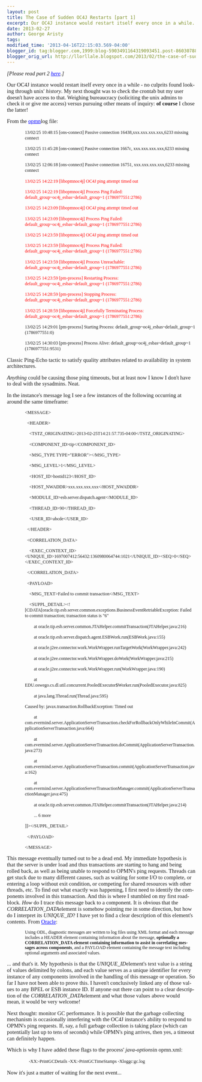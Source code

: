 ```yaml
---
layout: post
title: The Case of Sudden OC4J Restarts [part 1]
excerpt: Our OC4J instance would restart itself every once in a while.
date: 2013-02-27
author: George Aristy
tags: 
modified_time: '2013-04-16T22:15:03.569-04:00'
blogger_id: tag:blogger.com,1999:blog-5903491164319093451.post-8603078839873978693
blogger_orig_url: http://llorllale.blogspot.com/2013/02/the-case-of-sudden-oc4j-restarts.html
---
```


<html> <head><meta http-equiv=Content-Type content="text/html; charset=windows-1252"><meta name=Generator content="Microsoft Word 12 (filtered)"><style><!--  /* Font Definitions */  @font-face  {font-family:"Cambria Math";  panose-1:2 4 5 3 5 4 6 3 2 4;} @font-face  {font-family:Cambria;  panose-1:2 4 5 3 5 4 6 3 2 4;} @font-face  {font-family:Calibri;  panose-1:2 15 5 2 2 2 4 3 2 4;} @font-face  {font-family:Tahoma;  panose-1:2 11 6 4 3 5 4 4 2 4;}  /* Style Definitions */  p.MsoNormal, li.MsoNormal, div.MsoNormal  {margin-top:0in;  margin-right:0in;  margin-bottom:10.0pt;  margin-left:0in;  line-height:115%;  font-size:11.0pt;  font-family:"Calibri","sans-serif";} h1  {mso-style-link:"Heading 1 Char";  margin-top:24.0pt;  margin-right:0in;  margin-bottom:0in;  margin-left:0in;  margin-bottom:.0001pt;  line-height:115%;  page-break-after:avoid;  font-size:14.0pt;  font-family:"Cambria","serif";  color:#365F91;} p.MsoTitle, li.MsoTitle, div.MsoTitle  {mso-style-link:"Title Char";  margin-top:0in;  margin-right:0in;  margin-bottom:15.0pt;  margin-left:0in;  border:none;  padding:0in;  font-size:26.0pt;  font-family:"Cambria","serif";  color:#17365D;  letter-spacing:.25pt;} p.MsoTitleCxSpFirst, li.MsoTitleCxSpFirst, div.MsoTitleCxSpFirst  {mso-style-link:"Title Char";  margin:0in;  margin-bottom:.0001pt;  border:none;  padding:0in;  font-size:26.0pt;  font-family:"Cambria","serif";  color:#17365D;  letter-spacing:.25pt;} p.MsoTitleCxSpMiddle, li.MsoTitleCxSpMiddle, div.MsoTitleCxSpMiddle  {mso-style-link:"Title Char";  margin:0in;  margin-bottom:.0001pt;  border:none;  padding:0in;  font-size:26.0pt;  font-family:"Cambria","serif";  color:#17365D;  letter-spacing:.25pt;} p.MsoTitleCxSpLast, li.MsoTitleCxSpLast, div.MsoTitleCxSpLast  {mso-style-link:"Title Char";  margin-top:0in;  margin-right:0in;  margin-bottom:15.0pt;  margin-left:0in;  border:none;  padding:0in;  font-size:26.0pt;  font-family:"Cambria","serif";  color:#17365D;  letter-spacing:.25pt;} a:link, span.MsoHyperlink  {color:blue;  text-decoration:underline;} a:visited, span.MsoHyperlinkFollowed  {color:purple;  text-decoration:underline;} p.MsoDocumentMap, li.MsoDocumentMap, div.MsoDocumentMap  {mso-style-link:"Document Map Char";  margin:0in;  margin-bottom:.0001pt;  font-size:8.0pt;  font-family:"Tahoma","sans-serif";} span.Heading1Char  {mso-style-name:"Heading 1 Char";  mso-style-link:"Heading 1";  font-family:"Cambria","serif";  color:#365F91;  font-weight:bold;} span.DocumentMapChar  {mso-style-name:"Document Map Char";  mso-style-link:"Document Map";  font-family:"Tahoma","sans-serif";} span.TitleChar  {mso-style-name:"Title Char";  mso-style-link:Title;  font-family:"Cambria","serif";  color:#17365D;  letter-spacing:.25pt;} .MsoPapDefault  {margin-bottom:10.0pt;  line-height:115%;} @page WordSection1  {size:8.5in 11.0in;  margin:1.0in 1.0in 1.0in 1.0in;} div.WordSection1  {page:WordSection1;} --></style> </head> <body lang=EN-US link=blue vlink=purple> <div class=WordSection1> <p class=MsoNormal><i>[Please read part 2 <a href="http://llorllale.blogspot.com/2013/04/the-case-of-sudden-oc4j-restarts-part-2.html">here</a>.]</i></p> <p class=MsoNormal>Our OC4J instance would restart itself every once in a while - no culprits found looking through unix' <i>history</i>. My next thought was to check the crontab but my user doesn't have access to that. Weighing bureaucracy (soliciting the unix admins to check it or give me access) versus pursuing other means of inquiry: <b>of course</b> I chose the latter!</p> <p class=MsoNormal>From the <a href="http://docs.oracle.com/cd/B13597_05/core.904/b12057/intro.htm#i1015084">opmn</a>log file:</p> <p class=MsoNormal style='margin-left:.5in;line-height:normal'><span style='font-size:9.0pt'>13/02/25 10:48:15 [ons-connect] Passive connection 16438,xxx.xxx.xxx.xxx,6233 missing connect</span></p> <p class=MsoNormal style='margin-left:.5in;line-height:normal'><span style='font-size:9.0pt'>13/02/25 11:45:28 [ons-connect] Passive connection 1667c, xxx.xxx.xxx.xxx,6233 missing connect</span></p> <p class=MsoNormal style='margin-left:.5in;line-height:normal'><span style='font-size:9.0pt'>13/02/25 12:06:18 [ons-connect] Passive connection 16751, xxx.xxx.xxx.xxx,6233 missing connect</span></p> <p class=MsoNormal style='margin-left:.5in;line-height:normal'><span style='font-size:9.0pt;color:red'>13/02/25 14:22:19 [libopmnoc4j] OC4J ping attempt timed out</span></p> <p class=MsoNormal style='margin-left:.5in;line-height:normal'><span style='font-size:9.0pt;color:red'>13/02/25 14:22:19 [libopmnoc4j] Process Ping Failed: default_group~oc4j_esbas~default_group~1 (1786977551:2786)</span></p> <p class=MsoNormal style='margin-left:.5in;line-height:normal'><span style='font-size:9.0pt;color:red'>13/02/25 14:23:09 [libopmnoc4j] OC4J ping attempt timed out</span></p> <p class=MsoNormal style='margin-left:.5in;line-height:normal'><span style='font-size:9.0pt;color:red'>13/02/25 14:23:09 [libopmnoc4j] Process Ping Failed: default_group~oc4j_esbas~default_group~1 (1786977551:2786)</span></p> <p class=MsoNormal style='margin-left:.5in;line-height:normal'><span style='font-size:9.0pt;color:red'>13/02/25 14:23:59 [libopmnoc4j] OC4J ping attempt timed out</span></p> <p class=MsoNormal style='margin-left:.5in;line-height:normal'><span style='font-size:9.0pt;color:red'>13/02/25 14:23:59 [libopmnoc4j] Process Ping Failed: default_group~oc4j_esbas~default_group~1 (1786977551:2786)</span></p> <p class=MsoNormal style='margin-left:.5in;line-height:normal'><span style='font-size:9.0pt;color:red'>13/02/25 14:23:59 [libopmnoc4j] Process Unreachable: default_group~oc4j_esbas~default_group~1 (1786977551:2786)</span></p> <p class=MsoNormal style='margin-left:.5in;line-height:normal'><span style='font-size:9.0pt;color:red'>13/02/25 14:23:59 [pm-process] Restarting Process: default_group~oc4j_esbas~default_group~1 (1786977551:2786)</span></p> <p class=MsoNormal style='margin-left:.5in;line-height:normal'><span style='font-size:9.0pt;color:red'>13/02/25 14:28:59 [pm-process] Stopping Process: default_group~oc4j_esbas~default_group~1 (1786977551:2786)</span></p> <p class=MsoNormal style='margin-left:.5in;line-height:normal'><span style='font-size:9.0pt;color:red'>13/02/25 14:28:59 [libopmnoc4j] Forcefully Terminating Process: default_group~oc4j_esbas~default_group~1 (1786977551:2786)</span></p> <p class=MsoNormal style='margin-left:.5in;line-height:normal'><span style='font-size:9.0pt'>13/02/25 14:29:01 [pm-process] Starting Process: default_group~oc4j_esbas~default_group~1 (1786977551:0)</span></p> <p class=MsoNormal style='margin-left:.5in;line-height:normal'><span style='font-size:9.0pt'>13/02/25 14:30:03 [pm-process] Process Alive: default_group~oc4j_esbas~default_group~1 (1786977551:9531)</span></p> <p class=MsoNormal>Classic Ping-Echo tactic to satisfy quality attributes related to availability in system architectures.</p> <p class=MsoNormal><i>Anything</i> could be causing those ping timeouts, but at least now I know I don't have to deal with the sysadmins. Neat.</p> <p class=MsoNormal>In the instance's message log I see a few instances of the following occurring at around the same timeframe:</p> <p class=MsoNormal style='margin-left:.5in;line-height:normal'><span style='font-size:9.0pt'>&lt;MESSAGE&gt;</span></p> <p class=MsoNormal style='margin-left:.5in;line-height:normal'><span style='font-size:9.0pt'>  &lt;HEADER&gt;</span></p> <p class=MsoNormal style='margin-left:.5in;line-height:normal'><span style='font-size:9.0pt'>    &lt;TSTZ_ORIGINATING&gt;2013-02-25T14:21:57.735-04:00&lt;/TSTZ_ORIGINATING&gt;</span></p> <p class=MsoNormal style='margin-left:.5in;line-height:normal'><span style='font-size:9.0pt'>    &lt;COMPONENT_ID&gt;tip&lt;/COMPONENT_ID&gt;</span></p> <p class=MsoNormal style='margin-left:.5in;line-height:normal'><span style='font-size:9.0pt'>    &lt;MSG_TYPE TYPE=&quot;ERROR&quot;&gt;&lt;/MSG_TYPE&gt;</span></p> <p class=MsoNormal style='margin-left:.5in;line-height:normal'><span style='font-size:9.0pt'>    &lt;MSG_LEVEL&gt;1&lt;/MSG_LEVEL&gt;</span></p> <p class=MsoNormal style='margin-left:.5in;line-height:normal'><span style='font-size:9.0pt'>    &lt;HOST_ID&gt;hostid123&lt;/HOST_ID&gt;</span></p> <p class=MsoNormal style='margin-left:.5in;line-height:normal'><span style='font-size:9.0pt'>    &lt;HOST_NWADDR&gt;xxx.xxx.xxx.xxx&lt;/HOST_NWADDR&gt;</span></p> <p class=MsoNormal style='margin-left:.5in;line-height:normal'><span style='font-size:9.0pt'>    &lt;MODULE_ID&gt;esb.server.dispatch.agent&lt;/MODULE_ID&gt;</span></p> <p class=MsoNormal style='margin-left:.5in;line-height:normal'><span style='font-size:9.0pt'>    &lt;THREAD_ID&gt;90&lt;/THREAD_ID&gt;</span></p> <p class=MsoNormal style='margin-left:.5in;line-height:normal'><span style='font-size:9.0pt'>    &lt;USER_ID&gt;abcde&lt;/USER_ID&gt;</span></p> <p class=MsoNormal style='margin-left:.5in;line-height:normal'><span style='font-size:9.0pt'>  &lt;/HEADER&gt;</span></p> <p class=MsoNormal style='margin-left:.5in;line-height:normal'><span style='font-size:9.0pt'>  &lt;CORRELATION_DATA&gt;</span></p> <p class=MsoNormal style='margin-left:.5in;line-height:normal'><span style='font-size:9.0pt'>    &lt;EXEC_CONTEXT_ID&gt;&lt;UNIQUE_ID&gt;1697007412:56432:1360980064744:1021&lt;/UNIQUE_ID&gt;&lt;SEQ&gt;0&lt;/SEQ&gt;&lt;/EXEC_CONTEXT_ID&gt;</span></p> <p class=MsoNormal style='margin-left:.5in;line-height:normal'><span style='font-size:9.0pt'>  &lt;/CORRELATION_DATA&gt;</span></p> <p class=MsoNormal style='margin-left:.5in;line-height:normal'><span style='font-size:9.0pt'>  &lt;PAYLOAD&gt;</span></p> <p class=MsoNormal style='margin-left:.5in;line-height:normal'><span style='font-size:9.0pt'>    &lt;MSG_TEXT&gt;Failed to commit transaction&lt;/MSG_TEXT&gt;</span></p> <p class=MsoNormal style='margin-left:.5in;line-height:normal'><span style='font-size:9.0pt'>    &lt;SUPPL_DETAIL&gt;&lt;![CDATA[oracle.tip.esb.server.common.exceptions.BusinessEventRetriableException: Failed to commit transaction; transaction status is &quot;6&quot;</span></p> <p class=MsoNormal style='margin-left:.5in;line-height:normal'><span style='font-size:9.0pt'>        at oracle.tip.esb.server.common.JTAHelper.commitTransaction(JTAHelper.java:216)</span></p> <p class=MsoNormal style='margin-left:.5in;line-height:normal'><span style='font-size:9.0pt'>        at oracle.tip.esb.server.dispatch.agent.ESBWork.run(ESBWork.java:155)</span></p> <p class=MsoNormal style='margin-left:.5in;line-height:normal'><span style='font-size:9.0pt'>        at oracle.j2ee.connector.work.WorkWrapper.runTargetWork(WorkWrapper.java:242)</span></p> <p class=MsoNormal style='margin-left:.5in;line-height:normal'><span style='font-size:9.0pt'>        at oracle.j2ee.connector.work.WorkWrapper.doWork(WorkWrapper.java:215)</span></p> <p class=MsoNormal style='margin-left:.5in;line-height:normal'><span style='font-size:9.0pt'>        at oracle.j2ee.connector.work.WorkWrapper.run(WorkWrapper.java:190)</span></p> <p class=MsoNormal style='margin-left:.5in;line-height:normal'><span style='font-size:9.0pt'>        at EDU.oswego.cs.dl.util.concurrent.PooledExecutor$Worker.run(PooledExecutor.java:825)</span></p> <p class=MsoNormal style='margin-left:.5in;line-height:normal'><span style='font-size:9.0pt'>        at java.lang.Thread.run(Thread.java:595)</span></p> <p class=MsoNormal style='margin-left:.5in;line-height:normal'><span style='font-size:9.0pt'>Caused by: javax.transaction.RollbackException: Timed out</span></p> <p class=MsoNormal style='margin-left:.5in;line-height:normal'><span style='font-size:9.0pt'>        at com.evermind.server.ApplicationServerTransaction.checkForRollbackOnlyWhileInCommit(ApplicationServerTransaction.java:664)</span></p> <p class=MsoNormal style='margin-left:.5in;line-height:normal'><span style='font-size:9.0pt'>        at com.evermind.server.ApplicationServerTransaction.doCommit(ApplicationServerTransaction.java:273)</span></p> <p class=MsoNormal style='margin-left:.5in;line-height:normal'><span style='font-size:9.0pt'>        at com.evermind.server.ApplicationServerTransaction.commit(ApplicationServerTransaction.java:162)</span></p> <p class=MsoNormal style='margin-left:.5in;line-height:normal'><span style='font-size:9.0pt'>        at com.evermind.server.ApplicationServerTransactionManager.commit(ApplicationServerTransactionManager.java:475)</span></p> <p class=MsoNormal style='margin-left:.5in;line-height:normal'><span style='font-size:9.0pt'>        at oracle.tip.esb.server.common.JTAHelper.commitTransaction(JTAHelper.java:214)</span></p> <p class=MsoNormal style='margin-left:.5in;line-height:normal'><span style='font-size:9.0pt'>        ... 6 more</span></p> <p class=MsoNormal style='margin-left:.5in;line-height:normal'><span style='font-size:9.0pt'>]]&gt;&lt;/SUPPL_DETAIL&gt;</span></p> <p class=MsoNormal style='margin-left:.5in;line-height:normal'><span style='font-size:9.0pt'>  &lt;/PAYLOAD&gt;</span></p> <p class=MsoNormal style='margin-left:.5in;line-height:normal'><span style='font-size:9.0pt'>&lt;/MESSAGE&gt;</span></p> <p class=MsoNormal>This message eventually turned out to be a dead end. My immediate hypothesis is that the server is under load and thus transactions are starting to hang and being rolled back, as well as being unable to respond to OPMN's ping requests. Threads can get stuck due to many different causes, such as waiting for some I/O to complete, or entering a loop without exit condition, or competing for shared resources with other threads, etc. To find out what exactly was happening, I first need to identify the components involved in this transaction. And this is where I stumbled on my first roadblock. <i>How</i> do I trace this message back to a component. It is obvious that the <i>CORRELATION_DATA</i>element is somehow pointing me in some direction, but how do I interpret its <i>UNIQUE_ID</i>? I have yet to find a clear description of this element's contents. From <a href="http://docs.oracle.com/cd/B14099_19/core.1012/b13995/log.htm#i1039644">Oracle</a>:</p> <p class=MsoNormal style='margin-left:.5in'><span style='font-size:9.0pt; line-height:115%'>Using ODL, diagnostic messages are written to log files using XML format and each message includes a HEADER element containing information about the message, <b>optionally a CORRELATION_DATA element containing information to assist in correlating messages across components</b>, and a PAYLOAD element containing the message text including optional arguments and associated values.</span></p> <p class=MsoNormal>... and that's it. My hypothesis is that the <i>UNIQUE_ID</i>element's text value is a string of values delimited by colons, and each value serves as a unique identifier for every instance of any components involved in the handling of this message or operation. So far I have not been able to prove this. I haven't conclusively linked any of those values to any BPEL or ESB instance ID. If anyone out there can point to a clear description of the <i>CORRELATION_DATA</i>element and what those values above would  mean, it would be very welcome!</p> <p class=MsoNormal>Next thought: monitor GC performance. It is possible that the garbage collecting mechanism is occasionally interfering with the OC4J instance's ability to respond to OPMN's ping requests. If, say, a full garbage collection is taking place (which can potentially last up to tens of seconds) while OPMN's ping arrives, then yes, a timeout can definitely happen. </p> <p class=MsoNormal>Which is why I have added these flags to the process' <i>java-options</i>in opmn.xml:</p> <p class=MsoNormal>                <span style='font-size:9.0pt;line-height: 115%'>-XX:-PrintGCDetails -XX:-PrintGCTimeStamps -Xloggc:gc.log</span></p> <p class=MsoNormal>Now it's just a matter of waiting for the next event...</p> </div> </body> </html>
